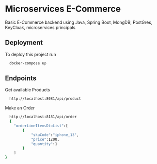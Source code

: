 # Microservices E-Commerce

Basic E-Commerce backend using Java, Spring Boot, MongDB, PostGres, KeyCloak, microservices principals.




## Deployment

To deploy this project run

```bash
  docker-compose up
```
## Endpoints
Get available Products
```bash
  http://localhost:8081/api/product
```

Make an Order
```bash
  http://localhost:8181/api/order
  {
    "orderLineItemsDtoList":[
        {
            "skuCode":"iphone_13",
            "price":1200,
            "quantity":1
        }
    ]
}
```
